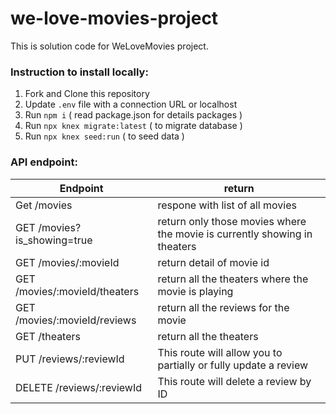 # we-love-movies-project

This is solution code for WeLoveMovies project. 

### Instruction to install locally:
1. Fork and Clone this repository
2. Update `.env` file with a connection URL or localhost
3. Run `npm i` ( read package.json for details packages )
4. Run `npx knex migrate:latest` ( to migrate database )
5. Run `npx knex seed:run` ( to seed data )

### API endpoint:
| Endpoint | return |
| ----------- | ----------- |
| Get /movies | respone with list of all movies |
| GET /movies?is_showing=true | return only those movies where the movie is currently showing in theaters |
| GET /movies/:movieId | return detail of movie id |
| GET /movies/:movieId/theaters | return all the theaters where the movie is playing |
| GET /movies/:movieId/reviews | return all the reviews for the movie |
| GET /theaters | return all the theaters |
| PUT /reviews/:reviewId | This route will allow you to partially or fully update a review |
| DELETE /reviews/:reviewId | This route will delete a review by ID |
